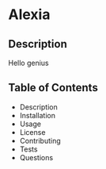 # Alexia

## Description
Hello genius

## Table of Contents
* Description
* Installation
* Usage
* License
* Contributing
* Tests
* Questions
